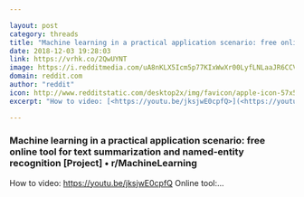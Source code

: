 ```yaml
---

layout: post
category: threads
title: "Machine learning in a practical application scenario: free online tool for text summarization and named-entity recognition [Project]"
date: 2018-12-03 19:28:03
link: https://vrhk.co/2QwUYNT
image: https://i.redditmedia.com/uA8nKLX5Icm5p77KIxWwXr00LyfLNLaaJR6CCVhZs8I.jpg?w=320&s=41cbc694f45424f7608a19b7effa4d47
domain: reddit.com
author: "reddit"
icon: http://www.redditstatic.com/desktop2x/img/favicon/apple-icon-57x57.png
excerpt: "How to video: [<https://youtu.be/jksjwE0cpfQ>](<https://youtu.be/jksjwE0cpfQ>) Online tool:..."

---
```


### Machine learning in a practical application scenario: free online tool for text summarization and named-entity recognition [Project] • r/MachineLearning

How to video: [<https://youtu.be/jksjwE0cpfQ>](<https://youtu.be/jksjwE0cpfQ>) Online tool:...